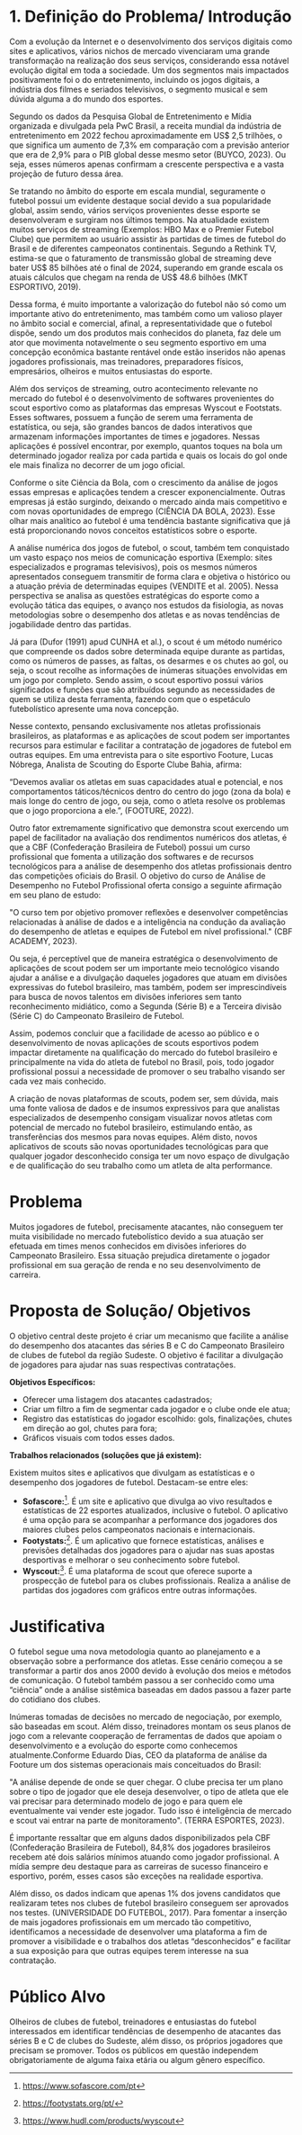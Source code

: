 # 1. Definição do Problema/ Introdução

   Com a evolução da Internet e o desenvolvimento dos serviços digitais como sites e aplicativos, vários nichos de mercado vivenciaram uma grande transformação na realização dos seus serviços, considerando essa notável evolução digital em toda a sociedade. Um dos segmentos mais impactados positivamente foi o do entretenimento, incluindo os jogos digitais, a indústria dos filmes e seriados televisivos, o segmento musical e sem dúvida alguma a do mundo dos esportes.      
 
 Segundo os dados da Pesquisa Global de Entretenimento e Mídia organizada e divulgada pela PwC Brasil, a receita mundial da indústria de entretenimento em 2022 fechou aproximadamente em US$ 2,5 trilhões, o que significa um aumento de 7,3% em comparação com a previsão anterior que era de 2,9% para o PIB global desse mesmo setor (BUYCO, 2023). Ou seja, esses números apenas confirmam a crescente perspectiva e a vasta projeção de futuro dessa área. 

 Se tratando no âmbito do esporte em escala mundial, seguramente o futebol possui um evidente destaque social devido a sua popularidade global, assim sendo, vários serviços provenientes desse esporte se desenvolveram e surgiram nos últimos tempos. Na atualidade existem muitos serviços de streaming (Exemplos: HBO Max e o Premier Futebol Clube) que permitem ao usuário assistir às partidas de times de futebol do Brasil e de diferentes campeonatos continentais. Segundo a Rethink TV, estima-se que o faturamento de transmissão global de streaming deve bater US$ 85 bilhões até o final de 2024, superando em grande escala os atuais cálculos que chegam na renda de US$ 48.6 bilhões (MKT ESPORTIVO, 2019). 

 Dessa forma, é muito importante a valorização do futebol não só como um importante ativo do entretenimento, mas também como um valioso player no âmbito social e comercial, afinal, a representatividade que o futebol dispõe, sendo um dos produtos mais conhecidos do planeta, faz dele um ator que movimenta notavelmente o seu segmento esportivo em uma concepção econômica bastante rentável onde estão inseridos não apenas jogadores profissionais, mas treinadores, preparadores físicos, empresários, olheiros e muitos entusiastas do esporte.   

 Além dos serviços de streaming, outro acontecimento relevante no mercado do futebol é o desenvolvimento de softwares provenientes do scout esportivo como as plataformas das empresas Wyscout e Footstats. Esses softwares, possuem a função de serem uma ferramenta de estatística, ou seja, são grandes bancos de dados interativos que armazenam informações importantes de times e jogadores. Nessas aplicações é possível encontrar, por exemplo, quantos toques na bola um determinado jogador realiza por cada partida e quais os locais do gol onde ele mais finaliza no decorrer de um jogo oficial. 

 Conforme o site Ciência da Bola, com o crescimento da análise de jogos essas empresas e aplicações tendem a crescer exponencialmente. Outras empresas já estão surgindo, deixando o mercado ainda mais competitivo e com novas oportunidades de emprego (CIÊNCIA DA BOLA, 2023). Esse olhar mais analítico ao futebol é uma tendência bastante significativa que já está proporcionando novos conceitos estatísticos sobre o esporte. 

 A análise numérica dos jogos de futebol, o scout, também tem conquistado um vasto espaço nos meios de comunicação esportiva (Exemplo: sites especializados e programas televisivos), pois os mesmos números apresentados conseguem transmitir de forma clara e objetiva o histórico ou a atuação prévia de determinadas equipes (VENDITE et al. 2005). Nessa perspectiva se analisa as questões estratégicas do esporte como a evolução tática das equipes, o avanço nos estudos da fisiologia, as novas metodologias sobre o desempenho dos atletas e as novas tendências de jogabilidade dentro das partidas.  

 Já para (Dufor (1991) apud CUNHA et al.), o scout é um método numérico que compreende os dados sobre determinada equipe durante as partidas, como os números de passes, as faltas, os desarmes e os chutes ao gol, ou seja, o scout recolhe as informações de inúmeras situações envolvidas em um jogo por completo. Sendo assim, o scout esportivo possui vários significados e funções que são atribuídos segundo as necessidades de quem se utiliza desta ferramenta, fazendo com que o espetáculo futebolístico apresente uma nova concepção.   

 Nesse contexto, pensando exclusivamente nos atletas profissionais brasileiros, as plataformas e as aplicações de scout podem ser importantes recursos para estimular e facilitar a contratação de jogadores de futebol em outras equipes. Em uma entrevista para o site esportivo Footure, Lucas Nóbrega, Analista de Scouting do Esporte Clube Bahia, afirma:  

 “Devemos avaliar os atletas em suas capacidades atual e potencial, e nos comportamentos táticos/técnicos dentro do centro do jogo (zona da bola) e mais longe do centro de jogo, ou seja, como o atleta resolve os problemas que o jogo proporciona a ele.”, (FOOTURE, 2022). 

 Outro fator extremamente significativo que demonstra scout exercendo um papel de facilitador na avaliação dos rendimentos numéricos dos atletas, é que a CBF (Confederação Brasileira de Futebol) possui um curso profissional que fomenta a utilização dos softwares e de recursos tecnológicos para a análise de desempenho dos atletas profissionais dentro das competições oficiais do Brasil. O objetivo do curso de Análise de Desempenho no Futebol Profissional oferta consigo a seguinte afirmação em seu plano de estudo: 

 "O curso tem por objetivo promover reflexões e desenvolver competências relacionadas à análise de dados e a inteligência na condução da avaliação do desempenho de atletas e equipes de Futebol em nível profissional." (CBF ACADEMY, 2023). 
 
 Ou seja, é perceptível que de maneira estratégica o desenvolvimento de aplicações de scout podem ser um importante meio tecnológico visando ajudar a análise e a divulgação daqueles jogadores que atuam em divisões expressivas do futebol brasileiro, mas também, podem ser imprescindíveis para busca de novos talentos em divisões inferiores sem tanto reconhecimento midiático, como a Segunda (Série B) e a Terceira divisão (Série C) do Campeonato Brasileiro de Futebol.    

 Assim, podemos concluir que a facilidade de acesso ao público e o desenvolvimento de novas aplicações de scouts esportivos podem impactar diretamente na qualificação do mercado do futebol brasileiro e principalmente na vida do atleta de futebol no Brasil, pois, todo jogador profissional possui a necessidade de promover o seu trabalho visando ser cada vez mais conhecido.  

 A criação de novas plataformas de scouts, podem ser, sem dúvida, mais uma fonte valiosa de dados e de insumos expressivos para que analistas especializados de desempenho consigam visualizar novos atletas com potencial de mercado no futebol brasileiro, estimulando então, as transferências dos mesmos para novas equipes. Além disto, novos aplicativos de scouts são novas oportunidades tecnológicas para que qualquer jogador desconhecido consiga ter um novo espaço de divulgação e de qualificação do seu trabalho como um atleta de alta performance. 

 # Problema

Muitos jogadores de futebol, precisamente atacantes, não conseguem ter muita visibilidade no mercado futebolístico devido a sua atuação ser efetuada em times menos conhecidos em divisões inferiores do Campeonato Brasileiro. Essa situação prejudica diretamente o jogador profissional em sua geração de renda e no seu desenvolvimento de carreira.  

# Proposta de Solução/ Objetivos

O objetivo central deste projeto é criar um mecanismo que facilite a análise do desempenho dos atacantes das séries B e C do Campeonato Brasileiro de clubes de futebol da região Sudeste. O objetivo é facilitar a divulgação de jogadores para ajudar nas suas respectivas contratações.  

**Objetivos Específicos:**  

 - Oferecer uma listagem dos atacantes cadastrados;  
 - Criar um filtro a fim de segmentar cada jogador e o clube onde ele atua;  
 - Registro das estatísticas do jogador escolhido: gols, finalizações, chutes em direção ao gol, chutes para fora;  
 - Gráficos visuais com todos esses dados.

 **Trabalhos relacionados (soluções que já existem):** 
 
 Existem muitos sites e aplicativos que divulgam as estatísticas e o desempenho dos jogadores de futebol. Destacam-se entre eles:  

  -	**Sofascore:**[^1]. É um site e aplicativo que divulga ao vivo resultados e estatísticas de 22 esportes atualizados, inclusive o futebol. O aplicativo é uma opção para se acompanhar a performance dos jogadores dos maiores clubes pelos campeonatos nacionais e internacionais.
  -	**Footystats:**[^2]. É um aplicativo que fornece estatísticas, análises e previsões detalhadas dos jogadores para o ajudar nas suas apostas desportivas e melhorar o seu conhecimento sobre futebol.
  -	**Wyscout:**[^3]. É uma plataforma de scout que oferece suporte a prospecção de futebol para os clubes profissionais. Realiza a análise de partidas dos jogadores com gráficos entre outras informações. 

[^1]: https://www.sofascore.com/pt 
[^2]: https://footystats.org/pt/ 
[^3]: https://www.hudl.com/products/wyscout 

# Justificativa

 O futebol segue uma nova metodologia quanto ao planejamento e a observação sobre a performance dos atletas. Esse cenário começou a se transformar a partir dos anos 2000 devido à evolução dos meios e métodos de comunicação. O futebol também passou a ser conhecido como uma “ciência” onde a análise sistêmica baseadas em dados passou a fazer parte do cotidiano dos clubes.  

 Inúmeras tomadas de decisões no mercado de negociação, por exemplo, são baseadas em scout. Além disso, treinadores montam os seus planos de jogo com a relevante cooperação de ferramentas de dados que apoiam o desenvolvimento e a evolução do esporte como conhecemos atualmente.Conforme Eduardo Dias, CEO da plataforma de análise da Footure um dos sistemas operacionais mais conceituados do Brasil: 
 
 "A análise depende de onde se quer chegar. O clube precisa ter um plano sobre o tipo de jogador que ele deseja desenvolver, o tipo de atleta que ele vai precisar para determinado modelo de jogo e para quem ele eventualmente vai vender este jogador. Tudo isso é inteligência de mercado e scout vai entrar na parte de monitoramento". (TERRA ESPORTES, 2023).  

É importante ressaltar que em alguns dados disponibilizados pela CBF (Confederação Brasileira de Futebol), 84,8% dos jogadores brasileiros recebem até dois salários mínimos atuando como jogador profissional. A mídia sempre deu destaque para as carreiras de sucesso financeiro e esportivo, porém, esses casos são exceções na realidade esportiva. 

Além disso, os dados indicam que apenas 1% dos jovens candidatos que realizaram tetes nos clubes de futebol brasileiro conseguem ser aprovados nos testes. (UNIVERSIDADE DO FUTEBOL, 2017). Para fomentar a inserção de mais jogadores profissionais em um mercado tão competitivo, identificamos a necessidade de desenvolver uma plataforma a fim de promover a visibilidade e o trabalhos dos atletas “desconhecidos” e facilitar a sua exposição para que outras equipes terem interesse na sua contratação. 

# Público Alvo

Olheiros de clubes de futebol, treinadores e entusiastas do futebol interessados em identificar tendências de desempenho de atacantes das séries B e C de clubes do Sudeste, além disso, os próprios jogadores que precisam se promover. Todos os públicos em questão independem obrigatoriamente de alguma faixa etária ou algum gênero específico.  
